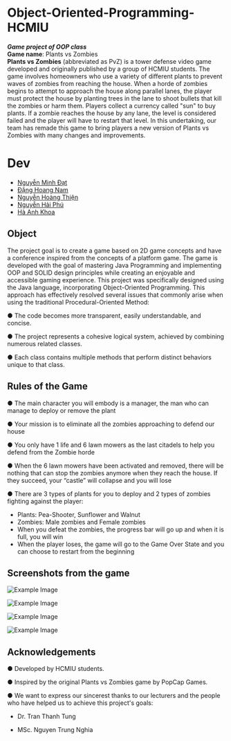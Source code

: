 # Object-Oriented-Programming-HCMIU
___Game project of OOP class___  
__Game name__: Plants vs Zombies  
__Plants vs Zombies__ (abbreviated as PvZ) is a tower defense video game developed and originally published by a group of HCMIU students. The game involves homeowners who use a variety of different plants to prevent waves of zombies from reaching the house. When a horde of zombies begins to attempt to approach the house along parallel lanes, the player must protect the house by planting trees in the lane to shoot bullets that kill the zombies or harm them. Players collect a currency called "sun" to buy plants. If a zombie reaches the house by any lane, the level is considered failed and the player will have to restart that level. In this undertaking, our team has remade this game to bring players a new version of Plants vs Zombies with many changes and improvements.


# Dev
  + [Nguyễn Minh Đạt](https://github.com/29Schiller) 
  + [Đặng Hoang Nam](https://github.com/Hoangnam25012004)
  + [Nguyễn Hoàng Thiện](https://github.com/THien2304)
  + [Nguyễn Hải Phú](https://github.com/haiphu241)
  + [Hà Anh Khoa](https://github.com/THien2304)

## Object 
The project goal is to create a game based on 2D game concepts and have a conference inspired from the concepts of a platform game. The game is developed with the goal of mastering Java Programming and implementing OOP and SOLID design principles while creating an enjoyable and accessible gaming experience. This project was specifically designed using the Java language, incorporating Object-Oriented Programming. This approach has effectively resolved several issues that commonly arise when using the traditional Procedural-Oriented Method:

● The code becomes more transparent, easily understandable, and concise.

● The project represents a cohesive logical system, achieved by combining numerous related classes.

● Each class contains multiple methods that perform distinct behaviors unique to that class.

## Rules of the Game
● The main character you will embody is a manager, the man who can manage to deploy or remove the plant

● Your mission is to eliminate all the zombies approaching to defend our house 

● You only have 1 life and 6 lawn mowers as the last citadels to help you defend from the Zombie horde

● When the 6 lawn mowers have been activated and removed, there will be nothing that can stop the zombies anymore when they reach the house. If they succeed, your “castle” will collapse and you will lose

● There are 3 types of plants for you to deploy and 2 types of zombies fighting against the player:
+ Plants: Pea-Shooter, Sunflower and Walnut
+ Zombies: Male zombies and Female zombies
+ When you defeat the zombies, the progress bar will go up and when it is full, you will win
+ When the player loses, the game will go to the Game Over State and you can choose to restart from the beginning



## Screenshots from the game

![Example Image](https://github.com/29Schiller/OOP_HCMIU_PLantVsZombies/blob/main/src/Resource/MenuGame/pvz_logo.png)

![Example Image](https://github.com/29Schiller/OOP_HCMIU_PLantVsZombies/blob/main/src/Resource/MenuGame/wallpaper.jpg)

![Example Image](https://github.com/29Schiller/OOP_HCMIU_PLantVsZombies/blob/9a5dd1918a7a837c26afadb7dd7e151b427576ec/src/Resource/Yard.jpg)

![Example Image](https://github.com/29Schiller/OOP_HCMIU_PLantVsZombies/blob/main/src/Resource/WinScence/GameOver.png)

## Acknowledgements
●  Developed by HCMIU students.

●  Inspired by the original Plants vs Zombies game by PopCap Games.

●  We want to express our sincerest thanks to our lecturers and the people who have helped us to achieve this project's goals:

+ Dr. Tran Thanh Tung
  
+ MSc. Nguyen Trung Nghia


